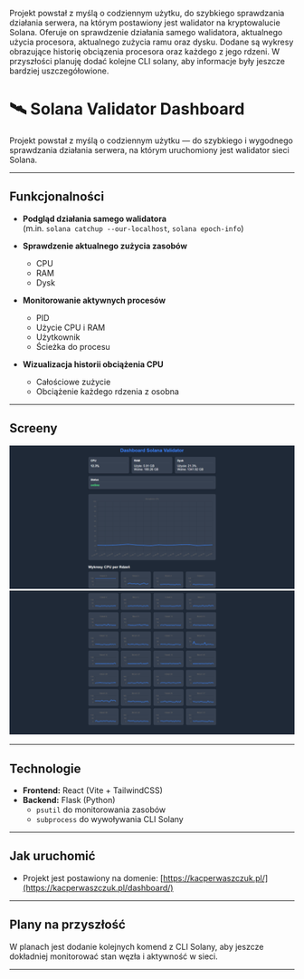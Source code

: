 Projekt powstał z myślą o codziennym użytku, do szybkiego sprawdzania działania serwera, na którym postawiony jest walidator na kryptowalucie Solana. 
Oferuje on sprawdzenie działania samego walidatora, aktualnego użycia procesora, aktualnego zużycia ramu oraz dysku. Dodane są wykresy obrazujące historię obciązenia procesora oraz każdego z jego rdzeni.
W przyszłości planuję dodać kolejne CLI solany, aby informacje były jeszcze bardziej uszczegółowione.

# 🛰️ Solana Validator Dashboard

Projekt powstał z myślą o codziennym użytku — do szybkiego i wygodnego sprawdzania działania serwera, na którym uruchomiony jest walidator sieci Solana.

---

## Funkcjonalności

- **Podgląd działania samego walidatora**  
  (m.in. `solana catchup --our-localhost`, `solana epoch-info`)

- **Sprawdzenie aktualnego zużycia zasobów**  
  - CPU  
  - RAM  
  - Dysk

- **Monitorowanie aktywnych procesów**  
  - PID  
  - Użycie CPU i RAM  
  - Użytkownik  
  - Ścieżka do procesu

- **Wizualizacja historii obciążenia CPU**  
  - Całościowe zużycie  
  - Obciążenie każdego rdzenia z osobna

---

## Screeny
![screen1](screens_dashboard/dashboard1.png)
![screen1](screens_dashboard/dashboard2.png)

---

## Technologie

- **Frontend:** React (Vite + TailwindCSS)
- **Backend:** Flask (Python)  
  - `psutil` do monitorowania zasobów  
  - `subprocess` do wywoływania CLI Solany

---

## Jak uruchomić
- Projekt jest postawiony na domenie: [https://kacperwaszczuk.pl/](https://kacperwaszczuk.pl/dashboard/)
  
---

## Plany na przyszłość

W planach jest dodanie kolejnych komend z CLI Solany, aby jeszcze dokładniej monitorować stan węzła i aktywność w sieci.

---
